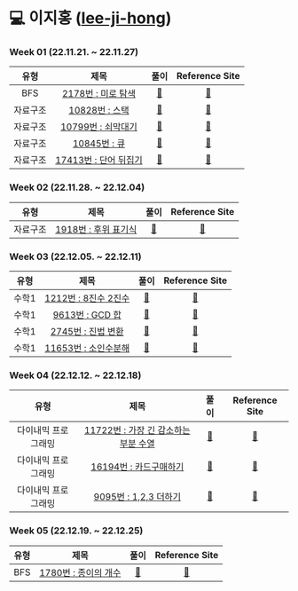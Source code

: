 # 💻 이지홍 ([lee-ji-hong](https://github.com/lee-ji-hong))

### Week 01 (22.11.21. ~ 22.11.27)

| 유형 | 제목 | 풀이 | Reference Site | 
| :-------: | :------------------------------------------------------------------------: | :--------------------------------------------------------------------------------------------------------------------------------------------------------------------: | :------------------------------------------------------------------: |
| BFS | <a href="https://www.acmicpc.net/problem/2178">2178번 : 미로 탐색</a>  | <a href="https://github.com/AlgorismTest/coding-test-study/blob/main/%EC%9D%B4%EC%A7%80%ED%99%8D/%EB%AC%B8%EC%A0%9C/1%EC%A3%BC%EC%B0%A8/2178/index.js">🔗</a>  | <a href="#">:bookmark:</a> |
| 자료구조 | <a href="https://www.acmicpc.net/problem/10828">10828번 : 스택</a>  | <a href="https://github.com/AlgorismTest/coding-test-study/blob/main/%EC%9D%B4%EC%A7%80%ED%99%8D/%EB%AC%B8%EC%A0%9C/1%EC%A3%BC%EC%B0%A8/10828/10828.js">🔗</a>  | <a href="#">:bookmark:</a> |
| 자료구조 | <a href="https://www.acmicpc.net/problem/10799">10799번 : 쇠막대기</a>  | <a href="https://github.com/AlgorismTest/coding-test-study/blob/main/%EC%9D%B4%EC%A7%80%ED%99%8D/%EB%AC%B8%EC%A0%9C/1%EC%A3%BC%EC%B0%A8/10799/10799.js">🔗</a>  | <a href="#">:bookmark:</a> |
| 자료구조 | <a href="https://www.acmicpc.net/problem/10845">10845번 : 큐</a>  | <a href="https://github.com/AlgorismTest/coding-test-study/blob/main/%EC%9D%B4%EC%A7%80%ED%99%8D/%EB%AC%B8%EC%A0%9C/1%EC%A3%BC%EC%B0%A8/10845/10845.js">🔗</a>  | <a href="#">:bookmark:</a> |
| 자료구조 | <a href="https://www.acmicpc.net/problem/17413">17413번 : 단어 뒤집기</a>  | <a href="https://github.com/AlgorismTest/coding-test-study/blob/main/%EC%9D%B4%EC%A7%80%ED%99%8D/%EB%AC%B8%EC%A0%9C/1%EC%A3%BC%EC%B0%A8/17413/17413.js">🔗</a>  | <a href="#">:bookmark:</a> |

### Week 02 (22.11.28. ~ 22.12.04)

| 유형 | 제목 | 풀이 | Reference Site | 
| :-------: | :------------------------------------------------------------------------: | :--------------------------------------------------------------------------------------------------------------------------------------------------------------------: | :------------------------------------------------------------------: |
| 자료구조 | <a href="https://www.acmicpc.net/problem/1918">1918번 : 후위 표기식</a>  | <a href="https://github.com/AlgorismTest/coding-test-study/blob/main/%EC%9D%B4%EC%A7%80%ED%99%8D/%EB%AC%B8%EC%A0%9C/1%EC%A3%BC%EC%B0%A8/1918/index.js">🔗</a>  | <a href="#">:bookmark:</a> |

### Week 03 (22.12.05. ~ 22.12.11)

| 유형 | 제목 | 풀이 | Reference Site | 
| :-------: | :------------------------------------------------------------------------: | :--------------------------------------------------------------------------------------------------------------------------------------------------------------------: | :------------------------------------------------------------------: |
| 수학1 | <a href="https://www.acmicpc.net/problem/1212">1212번 : 8진수 2진수</a>  | <a href="https://github.com/AlgorismTest/coding-test-study/blob/main/%EC%9D%B4%EC%A7%80%ED%99%8D/%EB%AC%B8%EC%A0%9C/1%EC%A3%BC%EC%B0%A8/1212/1212.js">🔗</a>  | <a href="#">:bookmark:</a> |
| 수학1 | <a href="https://www.acmicpc.net/problem/9613">9613번 : GCD 합</a>  | <a href="https://github.com/AlgorismTest/coding-test-study/blob/main/%EC%9D%B4%EC%A7%80%ED%99%8D/%EB%AC%B8%EC%A0%9C/1%EC%A3%BC%EC%B0%A8/9613/9613.js">🔗</a>  | <a href="#">:bookmark:</a> |
| 수학1 | <a href="https://www.acmicpc.net/problem/2745">2745번 : 진법 변환</a>  | <a href="https://github.com/AlgorismTest/coding-test-study/blob/main/%EC%9D%B4%EC%A7%80%ED%99%8D/%EB%AC%B8%EC%A0%9C/1%EC%A3%BC%EC%B0%A8/2745/2745.js">🔗</a>  | <a href="#">:bookmark:</a> |
| 수학1 | <a href="https://www.acmicpc.net/problem/11653">11653번 : 소인수분해</a>  | <a href="https://github.com/AlgorismTest/coding-test-study/blob/main/%EC%9D%B4%EC%A7%80%ED%99%8D/%EB%AC%B8%EC%A0%9C/1%EC%A3%BC%EC%B0%A8/11653/11653.js">🔗</a>  | <a href="#">:bookmark:</a> |

### Week 04 (22.12.12. ~ 22.12.18)

| 유형 | 제목 | 풀이 | Reference Site | 
| :-------: | :------------------------------------------------------------------------: | :--------------------------------------------------------------------------------------------------------------------------------------------------------------------: | :------------------------------------------------------------------: |
| 다이내믹 프로그래밍 | <a href="https://www.acmicpc.net/problem/11722">11722번 : 가장 긴 감소하는 부분 수열</a>  | <a href="https://github.com/AlgorismTest/coding-test-study/blob/main/%EC%9D%B4%EC%A7%80%ED%99%8D/%EB%AC%B8%EC%A0%9C/1%EC%A3%BC%EC%B0%A8/11722/11722.js">🔗</a>  | <a href="#">:bookmark:</a> |
| 다이내믹 프로그래밍 | <a href="https://www.acmicpc.net/problem/16194">16194번 : 카드구매하기</a>  | <a href="https://github.com/AlgorismTest/coding-test-study/blob/main/%EC%9D%B4%EC%A7%80%ED%99%8D/%EB%AC%B8%EC%A0%9C/1%EC%A3%BC%EC%B0%A8/16194/16194.js">🔗</a>  | <a href="#">:bookmark:</a> |
| 다이내믹 프로그래밍 | <a href="https://www.acmicpc.net/problem/9095">9095번 : 1,2,3 더하기</a>  | <a href="https://github.com/AlgorismTest/coding-test-study/blob/main/%EC%9D%B4%EC%A7%80%ED%99%8D/%EB%AC%B8%EC%A0%9C/1%EC%A3%BC%EC%B0%A8/9095/9095.js">🔗</a>  | <a href="#">:bookmark:</a> |

### Week 05 (22.12.19. ~ 22.12.25)

| 유형 | 제목 | 풀이 | Reference Site | 
| :-------: | :------------------------------------------------------------------------: | :--------------------------------------------------------------------------------------------------------------------------------------------------------------------: | :------------------------------------------------------------------: |
| BFS | <a href="https://www.acmicpc.net/problem/1780">1780번 : 종이의 개수</a>  | <a href="https://github.com/AlgorismTest/coding-test-study/blob/main/%EC%9D%B4%EC%A7%80%ED%99%8D/%EB%AC%B8%EC%A0%9C/1%EC%A3%BC%EC%B0%A8/1780/1780.js">🔗</a>  | <a href="#">:bookmark:</a> |


